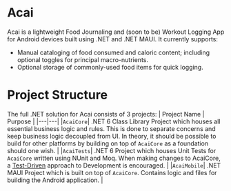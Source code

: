 # Acai

Acai is a lightweight Food Journaling and (soon to be) Workout Logging App for Android devices built using .NET and .NET MAUI. It currently supports:
- Manual cataloging of food consumed and caloric content; including optional toggles for principal macro-nutrients.
- Optional storage of commonly-used food items for quick logging.

# Project Structure
The full .NET solution for Acai consists of 3 projects:
| Project Name | Purpose |
|---|---|
|`AcaiCore`| .NET 6 Class Library Project which houses all essential business logic and rules. This is done to separate concerns and keep business logic decoupled from UI. In theory, it should be possible to build for other platforms by building on top of `AcaiCore` as a foundation should one wish. |
|`AcaiTests`| .NET 6 Project which houses Unit Tests for `AcaiCore` written using NUnit and Moq. When making changes to AcaiCore, a [Test-Driven](https://martinfowler.com/bliki/TestDrivenDevelopment.html) approach to Development is encouraged. |
|`AcaiMobile`| .NET MAUI Project which is built on top of `AcaiCore`. Contains logic and files for building the Android application.  |
